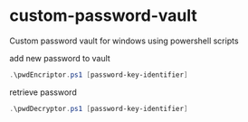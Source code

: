 # custom-password-vault
Custom password vault for windows using powershell scripts

add new password to vault
```powershell
.\pwdEncriptor.ps1 [password-key-identifier]
```
retrieve password
```powershell
.\pwdDecryptor.ps1 [password-key-identifier]
```

